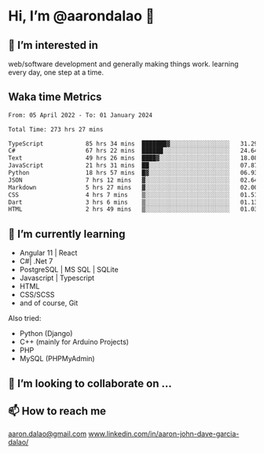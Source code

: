 # __Hi, I’m @aarondalao__ 👋 
## 👀 I’m interested in 
web/software development and generally making things work.
learning every day, one step at a time. 

## Waka time Metrics
<!--START_SECTION:waka-->

```txt
From: 05 April 2022 - To: 01 January 2024

Total Time: 273 hrs 27 mins

TypeScript            85 hrs 34 mins  ███████▓░░░░░░░░░░░░░░░░░   31.29 %
C#                    67 hrs 22 mins  ██████░░░░░░░░░░░░░░░░░░░   24.64 %
Text                  49 hrs 26 mins  ████▓░░░░░░░░░░░░░░░░░░░░   18.08 %
JavaScript            21 hrs 31 mins  ██░░░░░░░░░░░░░░░░░░░░░░░   07.87 %
Python                18 hrs 57 mins  █▓░░░░░░░░░░░░░░░░░░░░░░░   06.93 %
JSON                  7 hrs 12 mins   ▓░░░░░░░░░░░░░░░░░░░░░░░░   02.64 %
Markdown              5 hrs 27 mins   ▓░░░░░░░░░░░░░░░░░░░░░░░░   02.00 %
CSS                   4 hrs 7 mins    ▒░░░░░░░░░░░░░░░░░░░░░░░░   01.51 %
Dart                  3 hrs 6 mins    ▒░░░░░░░░░░░░░░░░░░░░░░░░   01.13 %
HTML                  2 hrs 49 mins   ▒░░░░░░░░░░░░░░░░░░░░░░░░   01.03 %
```

<!--END_SECTION:waka-->

## 🌱 I’m currently learning 

- Angular 11 | React 
- C#| .Net 7
- PostgreSQL | MS SQL | SQLite
- Javascript | Typescript
- HTML 
- CSS/SCSS
- and of course, Git 


Also tried:
- Python (Django)
- C++ (mainly for Arduino Projects)
- PHP
- MySQL (PHPMyAdmin)


## 💞️ I’m looking to collaborate on ...

## 📫 How to reach me 
aaron.dalao@gmail.com
www.linkedin.com/in/aaron-john-dave-garcia-dalao/

<!---
aarondalao/aarondalao is a ✨ special ✨ repository because its `README.md` (this file) appears on your GitHub profile.
You can click the Preview link to take a look at your changes.
--->
